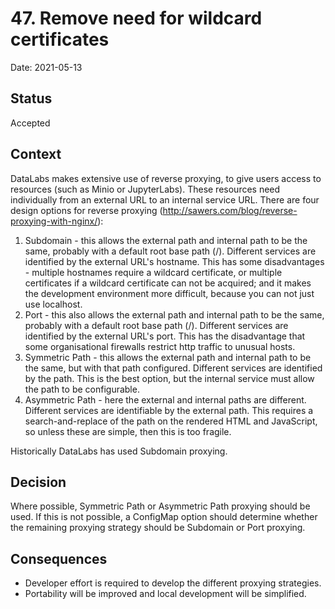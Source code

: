 # 47. Remove need for wildcard certificates

Date: 2021-05-13

## Status

Accepted

## Context

DataLabs makes extensive use of reverse proxying, to give users access to resources (such as Minio or JupyterLabs).  These resources need individually from an external URL to an internal service URL.  There are four design options for reverse proxying (<http://sawers.com/blog/reverse-proxying-with-nginx/>):

1. Subdomain - this allows the external path and internal path to be the same, probably with a default root base path (/).  Different services are identified by the external URL's hostname.  This has some disadvantages - multiple hostnames require a wildcard certificate, or multiple certificates if a wildcard certificate can not be acquired; and it makes the development environment more difficult, because you can not just use localhost.
2. Port - this also allows the external path and internal path to be the same, probably with a default root base path (/).  Different services are identified by the external URL's port.  This has the disadvantage that some organisational firewalls restrict http traffic to unusual hosts.
3. Symmetric Path - this allows the external path and internal path to be the same, but with that path configured.  Different services are identified by the path.  This is the best option, but the internal service must allow the path to be configurable.
4. Asymmetric Path - here the external and internal paths are different.  Different services are identifiable by the external path.  This requires a search-and-replace of the path on the rendered HTML and JavaScript, so unless these are simple, then this is too fragile.

Historically DataLabs has used Subdomain proxying.

## Decision

Where possible, Symmetric Path or Asymmetric Path proxying should be used.  If this is not possible, a ConfigMap option should determine whether the remaining proxying strategy should be Subdomain or Port proxying.

## Consequences

* Developer effort is required to develop the different proxying strategies.
* Portability will be improved and local development will be simplified.
